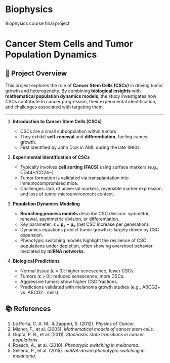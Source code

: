 # Biophysics
Biophysics course final project

# Cancer Stem Cells and Tumor Population Dynamics

## 📖 Project Overview

This project explores the role of **Cancer Stem Cells (CSCs)** in driving tumor growth and heterogeneity. By combining **biological insights** with **mathematical population dynamics models**, the study investigates how CSCs contribute to cancer progression, their experimental identification, and challenges associated with targeting them.

---

1. **Introduction to Cancer Stem Cells (CSCs)**

   * CSCs are a small subpopulation within tumors.
   * They exhibit **self-renewal** and **differentiation**, fueling cancer growth.
   * First identified by John Dick in AML during the late 1990s.

2. **Experimental Identification of CSCs**

   * Typically involves **cell sorting (FACS)** using surface markers (e.g., CD44+/CD24−).
   * Tumor formation is validated via transplantation into immunocompromised mice.
   * Challenges: lack of universal markers, reversible marker expression, and loss of tumor microenvironment context.

3. **Population Dynamics Modeling**

   * **Branching process models** describe CSC division: symmetric renewal, asymmetric division, or differentiation.
   * Key parameter: **ϵ = p₂ − p₀** (net CSC increase per generation).
   * Dynamics equations predict tumor growth is largely driven by CSC expansion.
   * Phenotypic switching models highlight the resilience of CSC populations under depletion, often showing overshoot behavior mediated by **miRNA networks**.

4. **Biological Predictions**

   * Normal tissue (ϵ = 0): higher senescence, fewer CSCs.
   * Tumors (ϵ > 0): reduced senescence, more CSCs.
   * Aggressive tumors show higher CSC fractions.
   * Predictions validated with melanoma growth studies (e.g., ABCG2+ vs. ABCG2− cells).

## 📚 References

1. La Porta, C. A. M., & Zapperi, S. (2012). *Physics of Cancer*.
2. Michor, F., et al. (2005). *Mathematical models of cancer stem cells*.
3. Gupta, P. B., et al. (2011). *Stochastic state transitions in cancer populations*.
4. Roesch, A., et al. (2010). *Phenotypic switching in melanoma*.
5. Sellerio, P., et al. (2015). *miRNA-driven phenotypic switching in melanoma*.
